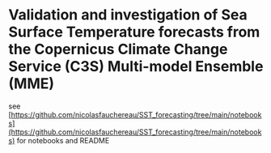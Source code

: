 # Validation and investigation of Sea Surface Temperature forecasts from the Copernicus Climate Change Service (C3S) Multi-model Ensemble (MME)

see [https://github.com/nicolasfauchereau/SST_forecasting/tree/main/notebooks](https://github.com/nicolasfauchereau/SST_forecasting/tree/main/notebooks) for notebooks and README
